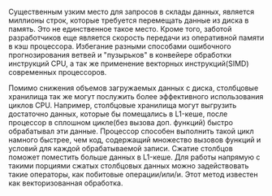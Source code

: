 Существенным узким место для запросов в склады данных, является миллионы строк, которые требуется перемещать данные из диска в память. Это не единственное такое место. Кроме того, заботой разработчиков еще является скорость передачи из оперативной памяти в кэш процессора. Избегание разными способами ошибочного прогнозирования ветвей и "пузырьков" в конвейере обработки инструкций CPU, а так же применение векторных инструкций(SIMD) современных процессоров.

Помимо снижения объемов загружаемых данных с диска, столбцовые хранилища так же могут послужить более эффективного использования циклов CPU. Например, столбцовые хранилища могут выгрузить достаточно данных, которые бы помещались в L1-кеше, после процессор в сплошном цикле(без вызова доп. функций) быстро обрабатывал эти данные. Процессор способен выполнить такой цикл намного быстрее, чем код, содержащий множество вызовов функций и условий для каждой обрабатываемой записи. Сжатие столбцов поможет поместить больше данных в L1-кеше. Для работы напрямую с такими порциями сжатых столбцовых данных можно задействовать такие операторы, как побитовые операции/или/и. Этот метод известен как векторизованная обработка.

